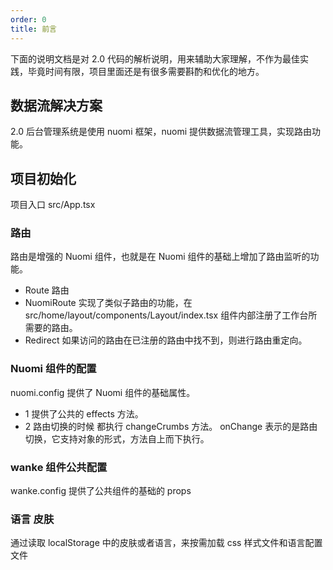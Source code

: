 ```yaml
---
order: 0
title: 前言
---
```


下面的说明文档是对 2.0 代码的解析说明，用来辅助大家理解，不作为最佳实践，毕竟时间有限，项目里面还是有很多需要斟酌和优化的地方。

## 数据流解决方案

2.0 后台管理系统是使用 nuomi 框架，nuomi 提供数据流管理工具，实现路由功能。

## 项目初始化

项目入口 src/App.tsx

### 路由

路由是增强的 Nuomi 组件，也就是在 Nuomi 组件的基础上增加了路由监听的功能。

- Route 路由
- NuomiRoute 实现了类似子路由的功能，在 src/home/layout/components/Layout/index.tsx 组件内部注册了工作台所需要的路由。
- Redirect 如果访问的路由在已注册的路由中找不到，则进行路由重定向。

### Nuomi 组件的配置

nuomi.config 提供了 Nuomi 组件的基础属性。

- 1 提供了公共的 effects 方法。
- 2 路由切换的时候 都执行 changeCrumbs 方法。 onChange 表示的是路由切换，它支持对象的形式，方法自上而下执行。

### wanke 组件公共配置

wanke.config 提供了公共组件的基础的 props

### 语言 皮肤

通过读取 localStorage 中的皮肤或者语言，来按需加载 css 样式文件和语言配置文件
